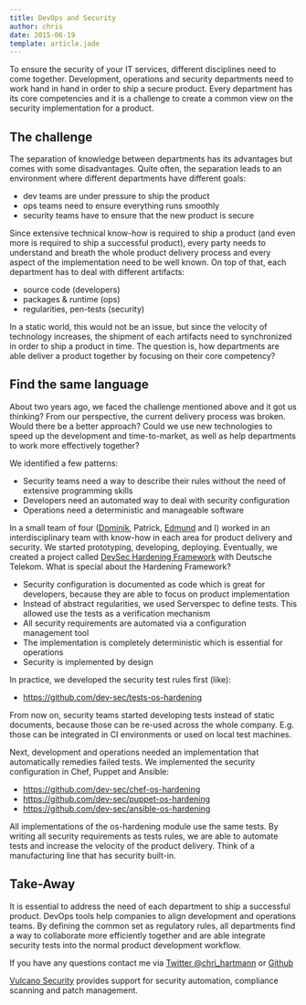 ```yaml
---
title: DevOps and Security
author: chris
date: 2015-06-19
template: article.jade
---
```


To ensure the security of your IT services, different disciplines need to come together. Development, operations and security departments need to work hand in hand in order to ship a secure product. Every department has its core competencies and it is a challenge to create a common view on the security implementation for a product.

## The challenge

The separation of knowledge between departments has its advantages but comes with some disadvantages. Quite often, the separation leads to an environment where different departments have different goals:

 * dev teams are under pressure to ship the product
 * ops teams need to ensure everything runs smoothly
 * security teams have to ensure that the new product is secure

Since extensive technical know-how is required to ship a product (and even more is required to ship a successful product), every party needs to understand and breath the whole product delivery process and every aspect of the implementation need to be well known. On top of that, each department has to deal with different artifacts:

 * source code (developers)
 * packages & runtime (ops)
 * regularities, pen-tests (security)

In a static world, this would not be an issue, but since the velocity of technology increases, the shipment of each artifacts need to synchronized in order to ship a product in time. The question is, how departments are able deliver a product together by focusing on their core competency?

## Find the same language

About two years ago, we faced the challenge mentioned above and it got us thinking? From our perspective, the current delivery process was broken. Would there be a better approach? Could we use new technologies to speed up the development and time-to-market, as well as help departments to work more effectively together?

We identified a few patterns:

- Security teams need a way to describe their rules without the need of extensive programming skills
- Developers need an automated way to deal with security configuration
- Operations need a deterministic and manageable software

In a small team of four ([Dominik](http://arlimus.github.io/), Patrick, [Edmund](http://ehaselwanter.com/) and I) worked in an interdisciplinary team with know-how in each area for product delivery and security. We started prototyping, developing, deploying. Eventually, we created a project called [DevSec Hardening Framework](http://dev-sec.io/) with Deutsche Telekom. What is special about the Hardening Framework?

 * Security configuration is documented as code which is great for developers, because they are able to focus on product implementation
 * Instead of abstract regularities, we used Serverspec to define tests. This allowed use the tests as a verification mechanism
 * All security requirements are automated via a configuration management tool
 * The implementation is completely deterministic which is essential for operations
 * Security is implemented by design

In practice, we developed the security test rules first (like):

 * https://github.com/dev-sec/tests-os-hardening

From now on, security teams started developing tests instead of static documents, because those can be re-used across the whole company. E.g. those can be integrated in CI environments or used on local test machines.

Next, development and operations needed an implementation that automatically remedies failed tests. We implemented the security configuration in Chef, Puppet and Ansible:

 * https://github.com/dev-sec/chef-os-hardening
 * https://github.com/dev-sec/puppet-os-hardening
 * https://github.com/dev-sec/ansible-os-hardening

All implementations of the os-hardening module use the same tests. By writing all security requirements as tests rules, we are able to automate tests and increase the velocity of the product delivery. Think of a manufacturing line that has security built-in.

## Take-Away

It is essential to address the need of each department to ship a successful product. DevOps tools help companies to align development and operations teams. By defining the common set as regulatory rules, all departments find a way to collaborate more efficiently together and are able integrate security tests into the normal product development workflow.

If you have any questions contact me via [Twitter @chri_hartmann](https://twitter.com/chri_hartmann) or [Github](https://github.com/chris-rock)

[Vulcano Security](http://vulcanosec.com/) provides support for security automation, compliance scanning and patch management.
